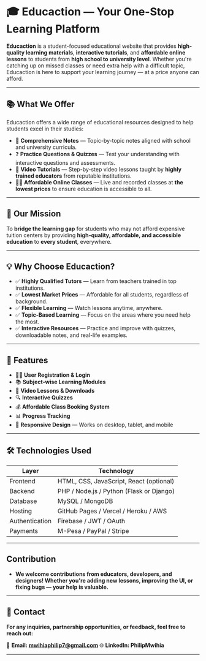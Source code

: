 # 🎓 Educaction — Your One-Stop Learning Platform

**Educaction** is a student-focused educational website that provides **high-quality learning materials**, **interactive tutorials**, and **affordable online lessons** to students from **high school to university level**. Whether you're catching up on missed classes or need extra help with a difficult topic, Educaction is here to support your learning journey — at a price anyone can afford.

---

## 📚 What We Offer

Educaction offers a wide range of educational resources designed to help students excel in their studies:

- 📝 **Comprehensive Notes** — Topic-by-topic notes aligned with school and university curricula.
- ❓ **Practice Questions & Quizzes** — Test your understanding with interactive questions and assessments.
- 🎥 **Video Tutorials** — Step-by-step video lessons taught by **highly trained educators** from reputable institutions.
- 🧑‍🏫 **Affordable Online Classes** — Live and recorded classes at **the lowest prices** to ensure education is accessible to all.

---

## 🎯 Our Mission

To **bridge the learning gap** for students who may not afford expensive tuition centers by providing **high-quality, affordable, and accessible education** to **every student**, everywhere.

---

## 💡 Why Choose Educaction?

- ✅ **Highly Qualified Tutors** — Learn from teachers trained in top institutions.
- ✅ **Lowest Market Prices** — Affordable for all students, regardless of background.
- ✅ **Flexible Learning** — Watch lessons anytime, anywhere.
- ✅ **Topic-Based Learning** — Focus on the areas where you need help the most.
- ✅ **Interactive Resources** — Practice and improve with quizzes, downloadable notes, and real-life examples.

---

## 🧩 Features

- 🧑‍🎓 **User Registration & Login**
- 📚 **Subject-wise Learning Modules**
- 🎥 **Video Lessons & Downloads**
- 🔍 **Interactive Quizzes**
- 💰 **Affordable Class Booking System**
- 📊 **Progress Tracking**
- 📱 **Responsive Design** — Works on desktop, tablet, and mobile

---

## 🛠️ Technologies Used

| Layer       | Technology                   |
|------------|------------------------------|
| Frontend   | HTML, CSS, JavaScript, React (optional) |
| Backend    | PHP / Node.js / Python (Flask or Django) |
| Database   | MySQL / MongoDB              |
| Hosting    | GitHub Pages / Vercel / Heroku / AWS |
| Authentication | Firebase / JWT / OAuth |
| Payments   | M-Pesa / PayPal / Stripe     |

---

##  Contribution

- **We welcome contributions from educators, developers, and designers! Whether you're adding new lessons, improving the UI, or fixing bugs — your help is valuable.**

---

## 📧 Contact
**For any inquiries, partnership opportunities, or feedback, feel free to reach out:**

📨 **Email: mwihiaphilip7@gmail.com**
🌐 **LinkedIn: PhilipMwihia**

---
